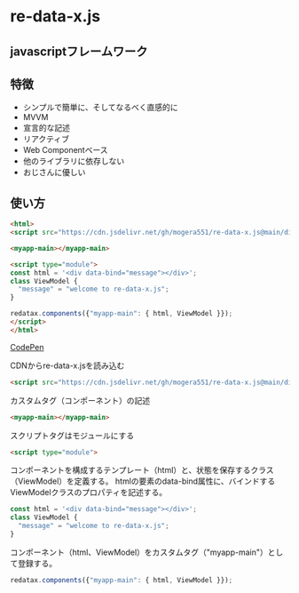 # re-data-x.js
## javascriptフレームワーク
## 特徴
* シンプルで簡単に、そしてなるべく直感的に
* MVVM
* 宣言的な記述
* リアクティブ
* Web Componentベース
* 他のライブラリに依存しない
* おじさんに優しい

## 使い方

```html
<html>
<script src="https://cdn.jsdelivr.net/gh/mogera551/re-data-x.js@main/dist/re-data-x.min.js"></script>

<myapp-main></myapp-main>

<script type="module">
const html = '<div data-bind="message"></div>';
class ViewModel {
  "message" = "welcome to re-data-x.js";
}

redatax.components({"myapp-main": { html, ViewModel }});
</script>
</html>
```
[CodePen](https://codepen.io/mogera551/pen/OJEwOGr)

CDNからre-data-x.jsを読み込む

```html
<script src="https://cdn.jsdelivr.net/gh/mogera551/re-data-x.js@main/dist/re-data-x.min.js"></script>
```

カスタムタグ（コンポーネント）の記述

```html
<myapp-main></myapp-main>
```

スクリプトタグはモジュールにする

```html
<script type="module">
```

コンポーネントを構成するテンプレート（html）と、状態を保存するクラス（ViewModel）を定義する。
htmlの要素のdata-bind属性に、バインドするViewModelクラスのプロパティを記述する。

```js
const html = '<div data-bind="message"></div>';
class ViewModel {
  "message" = "welcome to re-data-x.js";
}
```

コンポーネント（html、ViewModel）をカスタムタグ（"myapp-main"）として登録する。

```js
redatax.components({"myapp-main": { html, ViewModel }});
```


